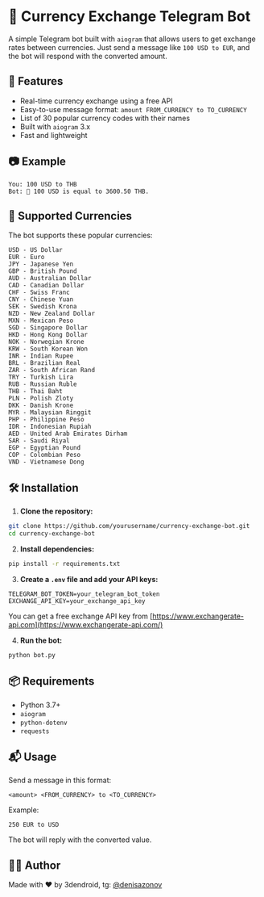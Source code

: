 # 💱 Currency Exchange Telegram Bot

A simple Telegram bot built with `aiogram` that allows users to get exchange rates between currencies. Just send a
message like `100 USD to EUR`, and the bot will respond with the converted amount.

## 🚀 Features

- Real-time currency exchange using a free API
- Easy-to-use message format: `amount FROM_CURRENCY to TO_CURRENCY`
- List of 30 popular currency codes with their names
- Built with `aiogram` 3.x
- Fast and lightweight

## 📷 Example

```
You: 100 USD to THB  
Bot: 💱 100 USD is equal to 3600.50 THB.
```

## 🧾 Supported Currencies

The bot supports these popular currencies:

```
USD - US Dollar  
EUR - Euro  
JPY - Japanese Yen  
GBP - British Pound  
AUD - Australian Dollar  
CAD - Canadian Dollar  
CHF - Swiss Franc  
CNY - Chinese Yuan  
SEK - Swedish Krona  
NZD - New Zealand Dollar  
MXN - Mexican Peso  
SGD - Singapore Dollar  
HKD - Hong Kong Dollar  
NOK - Norwegian Krone  
KRW - South Korean Won  
INR - Indian Rupee  
BRL - Brazilian Real  
ZAR - South African Rand  
TRY - Turkish Lira  
RUB - Russian Ruble  
THB - Thai Baht  
PLN - Polish Zloty  
DKK - Danish Krone  
MYR - Malaysian Ringgit  
PHP - Philippine Peso  
IDR - Indonesian Rupiah  
AED - United Arab Emirates Dirham  
SAR - Saudi Riyal  
EGP - Egyptian Pound  
COP - Colombian Peso  
VND - Vietnamese Dong
```

## 🛠️ Installation

1. **Clone the repository:**

```bash
git clone https://github.com/yourusername/currency-exchange-bot.git
cd currency-exchange-bot
```

2. **Install dependencies:**

```bash
pip install -r requirements.txt
```

3. **Create a `.env` file and add your API keys:**

```
TELEGRAM_BOT_TOKEN=your_telegram_bot_token  
EXCHANGE_API_KEY=your_exchange_api_key
```

You can get a free exchange API key from [https://www.exchangerate-api.com](https://www.exchangerate-api.com/)

4. **Run the bot:**

```bash
python bot.py
```

## 📦 Requirements

- Python 3.7+
- `aiogram`
- `python-dotenv`
- `requests`

## 📬 Usage

Send a message in this format:

```
<amount> <FROM_CURRENCY> to <TO_CURRENCY>
```

Example:

```
250 EUR to USD
```

The bot will reply with the converted value.

## 🧑‍💻 Author

Made with ❤️ by 3dendroid,
tg: [@denisazonov](https://t.me/denisazonov)
